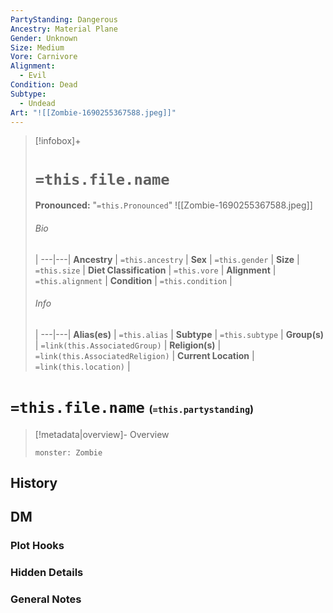```yaml
---
PartyStanding: Dangerous
Ancestry: Material Plane
Gender: Unknown
Size: Medium
Vore: Carnivore
Alignment:
  - Evil
Condition: Dead
Subtype:
  - Undead
Art: "![[Zombie-1690255367588.jpeg]]"
---
```


> [!infobox]+
> # `=this.file.name`
> **Pronounced:**  "`=this.Pronounced`"
> ![[Zombie-1690255367588.jpeg]]
> ###### Bio
>  |
> ---|---|
> **Ancestry** | `=this.ancestry` |
> **Sex** | `=this.gender` |
> **Size** | `=this.size` |
> **Diet Classification** | `=this.vore` |
> **Alignment** | `=this.alignment` |
> **Condition** | `=this.condition` |
> ###### Info
>  |
> ---|---|
> **Alias(es)** | `=this.alias` |
> **Subtype** | `=this.subtype` |
> **Group(s)** | `=link(this.AssociatedGroup)` |
> **Religion(s)** | `=link(this.AssociatedReligion)` |
> **Current Location** | `=link(this.location)` |

# **`=this.file.name`** <span style="font-size: medium">(`=this.partystanding`)</span>
> [!metadata|overview]- Overview 
> ```statblock 
> monster: Zombie
> ```


## History


## DM
### Plot Hooks


### Hidden Details


### General Notes
